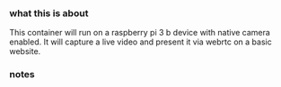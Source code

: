 ### what this is about
This container will run on a raspberry pi 3 b device with native camera enabled. It will capture a live video and present it via webrtc on a basic website.

### notes
